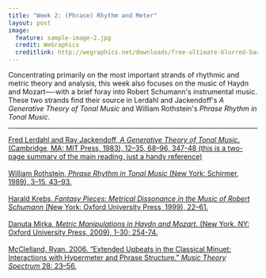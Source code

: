 ```yaml
---
title: "Week 2: (Phrase) Rhythm and Meter"
layout: post
image:
  feature: sample-image-2.jpg
  credit: WeGraphics
  creditlink: http://wegraphics.net/downloads/free-ultimate-blurred-background-pack/
---
```


Concentrating primarily on the  most important strands of rhythmic and metric theory and analysis, this week also focuses on the music of Haydn and Mozart—-with a brief foray into Robert Schumann's instrumental music. These two strands find their source in Lerdahl and Jackendoff's *A Generative Theory of Tonal Music* and William Rothstein's *Phrase Rhythm in Tonal Music.*   

- - -    

[Fred Lerdahl and Ray Jackendoff, *A Generative Theory of Tonal Music*. (Cambridge, MA: MIT Press, 1983), 12–35, 68–96, 347-48 (this is a two-page summary of the main reading, just a handy reference)](https://www.dropbox.com/s/0hlji4k01v3e5df/Lerdahl%20and%20Jackendoff%20-%201983%20-%20A%20Generative%20Theory%20of%20Tonal%20Music.pdf?dl=0) 
<br><br>
[William Rothstein, *Phrase Rhythm in Tonal Music* (New York: Schirmer, 1989), 3–15, 43–93.](https://www.dropbox.com/s/n29f47ts2wrc7c9/Rothstein%20-%201989%20-%20Phrase%20Rhythm%20in%20Tonal%20Music.pdf?dl=0)
<br><br>
[Harald Krebs, *Fantasy Pieces: Metrical Dissonance in the Music of Robert Schumann* (New York: Oxford University Press, 1999), 22–61.](https://www.dropbox.com/s/9r0tuscdamaonk6/Krebs%20-%201999%20-%20Fantasy%20Pieces%20Metrical%20Dissonance%20in%20the%20Music%20o.pdf?dl=0) 
<br><br>
[Danuta Mirka, *Metric Manipulations in Haydn and Mozart*. (New York, NY: Oxford University Press, 2009), 1-30; 254-74.](https://www.dropbox.com/s/8h0fs77we8woba2/Mirka%20-%202014%20-%20Metric%20Manipulations%20in%20Haydn%20and%20Mozart%20Chamber%20.pdf?dl=0) 
<br><br>
[McClelland, Ryan. 2006. “Extended Upbeats in the Classical Minuet: Interactions with Hypermeter and Phrase Structure.” *Music Theory Spectrum* 28: 23–56.](https://www.dropbox.com/s/somyi3zurnokrk9/McClelland%20-%202006%20-%20Extended%20Upbeats%20in%20the%20Classical%20Minuet%20Interact.pdf?dl=0) 

